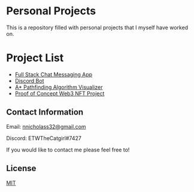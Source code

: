 # Personal Projects

This is a repository filled with personal projects that I myself have worked on.

# Project List
- [Full Stack Chat Messaging App](https://github.com/ETWGames/Chat-Message-App)
- [Discord Bot](https://github.com/ETWGames/DiscordBot)
- [A* Pathfinding Algorithm Visualizer](https://github.com/ETWGames/A-Star-Path-Finding-Algorithm)
- [Proof of Concept Web3 NFT Project](https://github.com/ETWGames/NFTProject)

## Contact Information 
Email: nnicholass32@gmail.com

Discord: ETWTheCatgirl#7427

If you would like to contact me please feel free to!


## License
[MIT](https://choosealicense.com/licenses/mit/)
